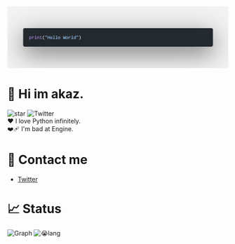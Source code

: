![banner](img/hello_world.png)

# 👋 Hi im akaz.
![star](https://img.shields.io/github/stars/akazdayo?style=social)
![Twitter](https://img.shields.io/twitter/follow/akazdayo?style=social)  
❤️ I love Python infinitely.  
❤️‍🩹  I'm bad at Engine.
# 📮 Contact me
* [Twitter](https://twitter.com/akazdayo)



# 📈 Status
![Graph](http://github-profile-summary-cards.vercel.app/api/cards/profile-details?username=akazdayo&theme=zenburn)
![😭lang](http://github-profile-summary-cards.vercel.app/api/cards/repos-per-language?username=akazdayo&theme=zenburn&exclude=)
